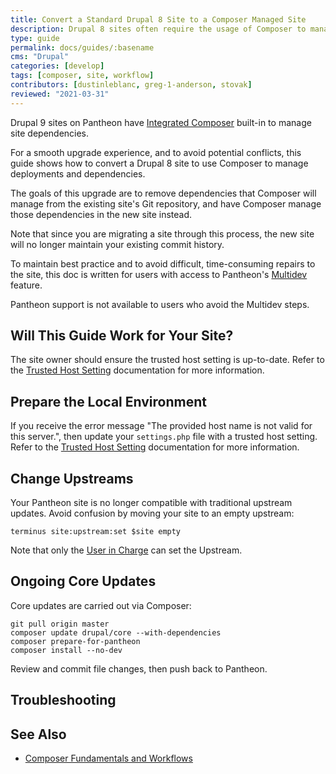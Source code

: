 ```yaml
---
title: Convert a Standard Drupal 8 Site to a Composer Managed Site
description: Drupal 8 sites often require the usage of Composer to manage site dependencies. The need to begin using Composer for a site build can often surface after a site is in development, necessitating a divergence from the Pantheon managed upstream.
type: guide
permalink: docs/guides/:basename
cms: "Drupal"
categories: [develop]
tags: [composer, site, workflow]
contributors: [dustinleblanc, greg-1-anderson, stovak]
reviewed: "2021-03-31"
---
```


Drupal 9 sites on Pantheon have [Integrated Composer](/integrated-composer) built-in to manage site dependencies.

For a smooth upgrade experience, and to avoid potential conflicts, this guide shows how to convert a Drupal 8 site to use Composer to manage deployments and dependencies.

The goals of this upgrade are to remove dependencies that Composer will manage from the existing site's Git repository, and have Composer manage those dependencies in the new site instead.

Note that since you are migrating a site through this process, the new site will no longer maintain your existing commit history.

<Alert title="Note" type="info">

To maintain best practice and to avoid difficult, time-consuming repairs to the site, this doc is written for users with access to Pantheon's [Multidev](/multidev) feature.

Pantheon support is not available to users who avoid the Multidev steps.

</Alert>

## Will This Guide Work for Your Site?

<Partial file="drupal-9/upgrade-site-requirements.md" />

The site owner should ensure the trusted host setting is up-to-date. Refer to the [Trusted Host Setting](/settings-php#trusted-host-setting) documentation for more information. 

## Prepare the Local Environment

<Partial file="drupal-9/prepare-local-environment.md" />

<Partial file="drupal-8-convert-to-composer.md" />

If you receive the error message "The provided host name is not valid for this server.", then update your `settings.php` file with a trusted host setting. Refer to the [Trusted Host Setting](/settings-php#trusted-host-setting) documentation for more information. 

## Change Upstreams

Your Pantheon site is no longer compatible with traditional upstream updates. Avoid confusion by moving your site to an empty upstream:

```bash{promptUser:user}
terminus site:upstream:set $site empty
```

Note that only the [User in Charge](/change-management#site-level-roles-and-permissions) can set the Upstream.

## Ongoing Core Updates

Core updates are carried out via Composer:

```bash{promptUser:user}
git pull origin master
composer update drupal/core --with-dependencies
composer prepare-for-pantheon
composer install --no-dev
```

Review and commit file changes, then push back to Pantheon.

## Troubleshooting

<Partial file="composer-updating.md" />

## See Also

- [Composer Fundamentals and Workflows](/composer)
